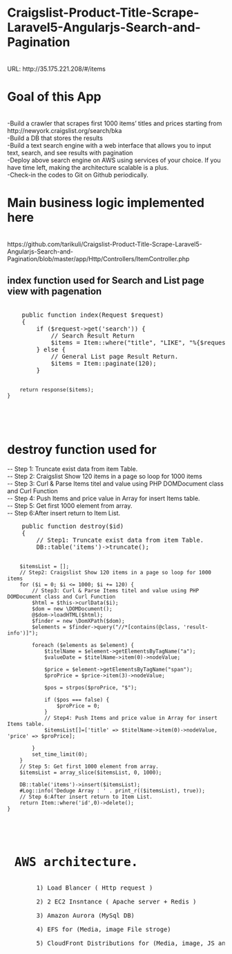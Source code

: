 <h1>Craigslist-Product-Title-Scrape-Laravel5-Angularjs-Search-and-Pagination</h1>
<br>
URL: http://35.175.221.208/#/items
<br>
<h1>Goal of this App</h1>
<br>
-Build a crawler that scrapes first 1000 items’ titles and prices starting from http://newyork.craigslist.org/search/bka
<br>
-Build a DB that stores the results
<br>
-Build a text search engine with a web interface that allows you to input text, search, and see results with pagination
<br>
-Deploy above search engine on AWS using services of your choice. If you have time left, making the architecture scalable is a plus.
<br>
-Check-in the codes to Git on Github periodically.
<br>

<h1>Main business logic implemented here</h1><br>
https://github.com/tarikuli/Craigslist-Product-Title-Scrape-Laravel5-Angularjs-Search-and-Pagination/blob/master/app/Http/Controllers/ItemController.php
<br>
<h2>index function used for Search and List page view with pagenation</h2>
<pre> 
    public function index(Request $request)
    {
        if ($request->get('search')) {
            // Search Result Return
            $items = Item::where("title", "LIKE", "%{$request->get('search')}%")->paginate(120);
        } else {
            // General List page Result Return.
            $items = Item::paginate(120);
        }
        
        return response($items);
    }
</pre>
<br>

<h1>destroy function used for</h1> 
-- Step 1: Truncate exist data from item Table.<br>
-- Step 2: Craigslist Show 120 items in a page so loop for 1000 items<br> 
-- Step 3: Curl & Parse Items titel and value using PHP  DOMDocument class and Curl Function<br>
-- Step 4: Push Items and price value in Array for insert Items table.<br>
-- Step 5: Get first 1000 element from array.<br>
-- Step 6:After insert return to Item List.<br>
<pre>
    public function destroy($id)
    {
        // Step1: Truncate exist data from item Table.
        DB::table('items')->truncate();
        
        $itemsList = [];
        // Step2: Craigslist Show 120 items in a page so loop for 1000 items 
        for ($i = 0; $i <= 1000; $i += 120) {
            // Step3: Curl & Parse Items titel and value using PHP  DOMDocument class and Curl Function
            $html = $this->curlData($i);
            $dom = new \DOMDocument();
            @$dom->loadHTML($html);
            $finder = new \DomXPath($dom);
            $elements = $finder->query("//*[contains(@class, 'result-info')]");
            
            foreach ($elements as $element) {
                $titelName = $element->getElementsByTagName("a");
                $valueDate = $titelName->item(0)->nodeValue;
                
                $price = $element->getElementsByTagName("span");
                $proPrice = $price->item(3)->nodeValue;
                
                $pos = strpos($proPrice, "$");
                
                if ($pos === false) {
                    $proPrice = 0;
                }
                // Step4: Push Items and price value in Array for insert Items table. 
                $itemsList[]=['title' => $titelName->item(0)->nodeValue, 'price' => $proPrice];
                
            }
            set_time_limit(0);
        }
        // Step 5: Get first 1000 element from array.
        $itemsList = array_slice($itemsList, 0, 1000); 
        
        DB::table('items')->insert($itemsList);
        #Log::info('Deduge Array : ' . print_r(($itemsList), true));
        // Step 6:After insert return to Item List.
        return Item::where('id',0)->delete();
    }
<pre>

<h1> AWS architecture.</h1> 
        1) Load Blancer ( Http request )<br>
        2) 2 EC2 Insntance ( Apache server + Redis )<br> 
        3) Amazon Aurora (MySql DB)<br>
        4) EFS for (Media, image File stroge)<br>
        5) CloudFront Distributions for (Media, image, JS and CSS) static files Speed up<br> 







